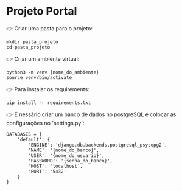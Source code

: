 # Projeto Portal

:point_right: Criar uma pasta para o projeto:
```
mkdir pasta_projeto
cd pasta_projeto
```

:point_right: Criar um ambiente virtual:
```
python3 -m venv {nome_do_ambiente}
source venv/bin/activate
```

:point_right: Para instalar os requirements:
```
pip install -r requirements.txt
```

:point_right: É nessário criar um banco de dados no postgreSQL e colocar as configurações no 'settings.py':
```
DATABASES = {
    'default': {
        'ENGINE': 'django.db.backends.postgresql_psycopg2',
        'NAME': '{nome_do_banco}',
        'USER': '{nome_do_usuario}',
        'PASSWORD': '{senha_do_banco}',
        'HOST': 'localhost',
        'PORT': '5432'
    }
}
```
